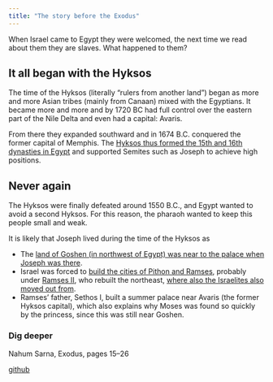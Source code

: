```yaml
---
title: "The story before the Exodus"
---
```



When Israel came to Egypt they were welcomed, the next time we read about them they are slaves. What happened to them?


## It all began with the Hyksos

<a name="31f6"></a>
The time of the Hyksos (literally “rulers from another land”) began as more and more Asian tribes (mainly from Canaan) mixed with the Egyptians. It became more and more and by 1720 BC had full control over the eastern part of the Nile Delta and even had a capital: Avaris.

From there they expanded southward and in 1674 B.C. conquered the former capital of Memphis. The [Hyksos thus formed the 15th and 16th dynasties in Egypt](https://en.wikipedia.org/wiki/Second_Intermediate_Period_of_Egypt) and supported Semites such as Joseph to achieve high positions.


## Never again

<a name="dc6a"></a>
The Hyksos were finally defeated around 1550 B.C., and Egypt wanted to avoid a second Hyksos. For this reason, the pharaoh wanted to keep this people small and weak.

It is likely that Joseph lived during the time of the Hyksos as

- The [land of Goshen (in northwest of Egypt) was near to the palace when Joseph was there](https://www.bibleserver.com/NIV/Genesis45%3A10).
- Israel was forced to [build the cities of Pithon and Ramses](https://www.bibleserver.com/NIV/Exodus1%3A11), probably under [Ramses II](https://en.wikipedia.org/wiki/Ramesses_II), who rebuilt the northeast, [where also the Israelites also moved out from](https://www.bibleserver.com/NIV/Exodus12%3A37).
- Ramses’ father, Sethos I, built a summer palace near Avaris (the former Hyksos capital), which also explains why Moses was found so quickly by the princess, since this was still near Goshen.



### Dig deeper

<a name="b333"></a>
Nahum Sarna, Exodus, pages 15–26






[github](https://github.com/revelation-today/revelation-today/blob/main/exampleSite/content/docs/bible/exodus/expl/the-story-before-the-exodus.md)
